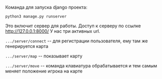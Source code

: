 Команда для запуска django проекта:

`python3 manage.py runserver`

Это включит сервер для работы. Доступ к серверу по ссылке http://127.0.0.1:8000/
У нас три активных url.

`.../server/connect` -- для регистрации пользователя, ему там же генерируется карта

`.../server/map` -- показывает карту

`.../server/move` -- команда клавиатура обрабатывается и тем самым меняет положение игрока на карте